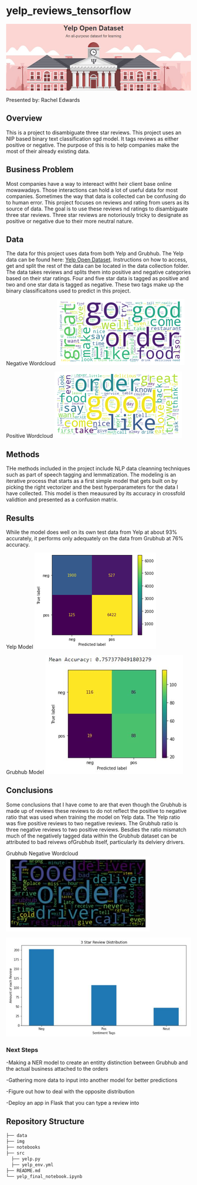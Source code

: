 # yelp_reviews_tensorflow
![yelpdata](./img/yelpdata.JPG)

Presented by: Rachel Edwards

## Overview
This is a project to disambiguate three star reviews. This project uses an NlP based binary text classification sgd model. It tags reviews as either positive or negative. The purpose of this is to help companies make the most of their already existing data.

## Business Problem
Most companies have a way to intereact witht heir client base online mowawadays. Those interactions can hold a lot of useful data for most companies. Sometimes the way that data is collected can be confusing do to human error. This project focuses on reviews and rating from users as its source of data. The goal is to use these reviews nd ratings to disambiguate three star reviews. Three star reviews are notoriously tricky to designate as positive or negative due to their more neutral nature. 

## Data
The data for this project uses data from both Yelp and Grubhub. The Yelp data can be found here: [Yelp Open Dataset](https://www.yelp.com/dataset). Instructions on how to access, get and split the rest of the data can be located in the data collection folder. The data takes reviews and splits them into positive and negative categories based on their star ratings. Four and five star data is tagged as positive and two and one star data is tagged as negative. These two tags make up the binary classificaitons used to predict in this project. 

Negative Wordcloud ![neg_wordcloud](./img/neg_wordcloud.JPG) 

Positive Wordcloud ![pos_wordcloud](./img/pos_wordcloud.JPG)

## Methods
THe methods included in the project include NLP data cleanning techniques such as part of speech tagging and lemmatization. The modeling is an iterative process that starts as a first simple model that gets built on by picking the right vectorizer and the best hyperparameters for the data I have collected. This model is then meausured by its accuracy in crossfold validtion and presented as a confusion matrix.

## Results
While the model does well on its own test data from Yelp at about 93% accurately, it performs only adequately on the data from Grubhub at 76% accuracy. 

Yelp Model ![final_model](./img/final_model.JPG) 

Grubhub Model ![gb_conf](./img/gb_conf.JPG)

## Conclusions
Some conclusions that I have come to are that even though the Grubhub is made up of reviews these reviews to do not reflect the positive to negative ratio that was used when training the model on Yelp data. The Yelp ratio was five positive reviews to two negative reviews. The Grubhub ratio is three negative reviews to two positive reviews. Besdies the ratio mismatch much of the negatively tagged data within the Grubhub dataset can be attributed to bad reivews ofGrubhub itself, particularly its delviery drivers. 

Grubhub Negative Wordcloud ![gb_neg_wordcloud](./img/gb_neg_wordcloud.JPG) 

![gb_ratio](./img/gb_ratio.JPG)

### Next Steps
-Making a NER model to create an entitty distinction between Grubhub and the actual business attached to the orders

-Gathering more data to input into another model for better predictions

-Figure out how to deal with the opposite distribution

-Deploy an app in Flask that you can type a review into

## Repository Structure
```
├── data
├── img
├── notebooks
├── src
  ├── yelp.py
  ├── yelp_env.yml
├── README.md
└── yelp_final_notebook.ipynb
```
